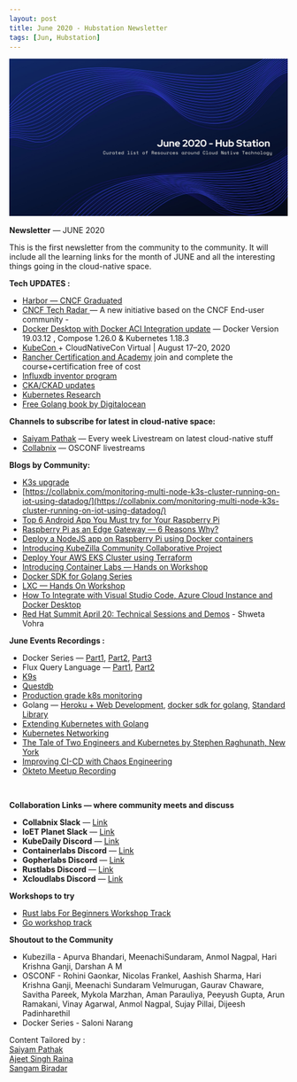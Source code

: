 ```yaml
---
layout: post
title: June 2020 - Hubstation Newsletter 
tags: [Jun, Hubstation]
---
```



![](https://raw.githubusercontent.com/Hubstation/newsletter/master/assets/img/june.jpg)

**Newsletter** — JUNE 2020

This is the first newsletter from the community to the community. It will
include all the learning links for the month of JUNE and all the interesting
things going in the cloud-native space.

**Tech UPDATES :**

* [Harbor — CNCF
Graduated](https://www.cncf.io/announcement/2020/06/23/cloud-native-computing-foundation-announces-harbor-graduation/)
* [CNCF Tech Radar
](https://www.cncf.io/blog/2020/06/12/introducing-the-cncf-technology-radar/)— A
new initiative based on the CNCF End-user community -
* [Docker Desktop with Docker ACI Integration update](https://docs.docker.com/engine/context/aci-integration/) — Docker Version 19.03.12 ,
Compose 1.26.0 & Kubernetes 1.18.3
* [KubeCon ](https://events.linuxfoundation.org/kubecon-cloudnativecon-europe/)+
CloudNativeCon Virtual | August 17–20, 2020
* [Rancher Certification and
Academy](https://meet.meetup.com/ls/click?upn=SDNnya-2FgLI6CfUa8do8Zd2rdbQiLPFP9HvEEF6TPGxAHCfNqFyLS-2F4VYF-2Fr7N1g72x-2Fq2srgczaCJR3AUbjc2w-3D-3DK5zv_cUpgwKrb6AUAk9wp7EJeVkYWKCjRDuz4HoGo42MhmNDBcvDjkfBS8lkq0GB149Hm4J0Yz2pgkehB7khcwyVjZU4mE6UTawgmiZ78N9yJhgwJNxWj-2FDo4Pzoujk-2Fbcx8HPKuC-2BlRTPm-2BNgyuTNTVrfbFcOnUh9eg6I1yuc87ThsGEqzX1KRcd40ggjskvB4CEDXhMguAVHz6oh30K3DpHvyIJjM2m-2B65dpzjvBxZZTTw-3D)
join and complete the course+certification free of cost
* [Influxdb inventor
program](https://www.influxdata.com/blog/become-an-influxdb-inventor/)
* [CKA/CKAD
updates](https://nativecloud.dev/what-changes-with-certified-kubernetes-administrator-in-september-2020/)
* [Kubernetes Research](https://learnk8s.io/research)
* [Free Golang book by
Digitalocean](https://www.digitalocean.com/community/books/how-to-code-in-go-ebook)

**Channels to subscribe for latest in cloud-native space:**

* [Saiyam Pathak](https://www.youtube.com/channel/UCi-1nnN0eC9nRleXdZA6ncg) —
Every week Livestream on latest cloud-native stuff
* [Collabnix](https://www.youtube.com/channel/UCyGUMSe_Y5zuYwrIQdJuLvw) — OSCONF
livestreams

**Blogs by Community:**

* [K3s upgrade](https://rancher.com/blog/2020/upgrade-your-k3s-cluster)
* [https://collabnix.com/monitoring-multi-node-k3s-cluster-running-on-iot-using-datadog/](https://collabnix.com/monitoring-multi-node-k3s-cluster-running-on-iot-using-datadog/)
* [Top 6 Android App You Must try for Your Raspberry
Pi](https://www.ioetplanet.com/top-6-android-app-you-must-try-for-your-raspberry-pi/)
* [Raspberry Pi as an Edge Gateway — 6 Reasons
Why?](https://www.ioetplanet.com/raspberry-pi-as-an-edge-gateway-6-reasons-why/)
* [Deploy a NodeJS app on Raspberry Pi using Docker
containers](https://www.ioetplanet.com/deploy-a-node-js-app-on-raspberry-pi-using-docker-containers/)
* [Introducing KubeZilla Community Collaborative
Project](https://kubezilla.com/introducing-kubezilla-community-collaborative-project/)
* [Deploy Your AWS EKS Cluster using
Terraform](https://kubezilla.com/deploy-your-aws-eks-cluster-with-terraform/)
* [Introducing Container Labs — Hands on
Workshop](http://containerlabs.kubedaily.com/)
* [Docker SDK for Golang
Series](http://engineitops.com/docker-sdk-for-golang-in-5-sec-part-1/)
* [LXC — Hands On Workshop](http://containerlabs.kubedaily.com/LXC/)
* [How To Integrate with Visual Studio Code, Azure Cloud Instance and Docker
Desktop](http://engineitops.com/how-to-integrate-visual-studio-code-azure-cloud-instance-and-docker-desktop/)
* [Red Hat Summit April 20: Technical Sessions and Demos](https://medium.com/@shweta.vohra/red-hat-summit-april-20-technical-sessions-and-demos-that-you-should-not-miss-e07d151e8058) - Shweta Vohra

**June Events Recordings :**

* Docker Series — [Part1](https://www.youtube.com/watch?v=U_yntAEIE8U&t=0s),
[Part2](https://www.youtube.com/watch?v=o7ZA_PAZTnk&t=0s),
[Part3](https://www.youtube.com/watch?v=L5pupPUS2Uo&t=0s)
* Flux Query Language —
[Part1](https://www.youtube.com/watch?v=o7ZA_PAZTnk&t=1993s),
[Part2](https://www.youtube.com/watch?v=L5pupPUS2Uo&t=2616s)
* [K9s](https://www.youtube.com/watch?v=U_yntAEIE8U&t=2241s)
* [Questdb](https://www.youtube.com/watch?v=wjkDbgi_mec&t=0s)
* [Production grade k8s
monitoring](https://www.youtube.com/watch?v=hoEfBrfM5ZI&t=0s)
* Golang — [Heroku + Web
Development](https://www.youtube.com/watch?v=L5pupPUS2Uo&t=4576s), [docker sdk
for golang](https://www.youtube.com/watch?v=o7ZA_PAZTnk&t=4944s), [Standard
Library](https://www.youtube.com/watch?v=U_yntAEIE8U&t=4794s)
* [Extending Kubernetes with
Golang](https://www.youtube.com/watch?v=hoEfBrfM5ZI&t=4992s)
* [Kubernetes Networking](https://www.youtube.com/watch?v=wjkDbgi_mec&t=2760s)
* [The Tale of Two Engineers and Kubernetes by Stephen Raghunath, New
York](https://www.youtube.com/watch?v=sXypLc2IuG8)
* [Improving CI-CD with Chaos
Engineering](https://www.youtube.com/watch?v=BdyF70TW-x4&t=76s)
* [Okteto Meetup
Recording](https://www.youtube.com/channel/UC7iaQyrCjUO6724H7jFzl7g?view_as=subscriber)

<br> 

**Collaboration Links — where community meets and discuss**

* **Collabnix Slack** —
[Link](https://join.slack.com/t/collabnix/shared_invite/enQtOTMzNDQzODk2Mjg5LWNlNDU2Y2Y3ZTE2MzAyMGUwOGY4NGQ3N2E4ZjY3MjFiYzFhZjlhNWU5NmY1ZTBiM2NkM2U3NmY1N2NmODliMDk)
* **IoET Planet Slack** —
[Link](https://join.slack.com/t/ioetplanet/shared_invite/zt-ew8vjlht-PrkfyVf7ElopQ~6gt9d8PA)
* **KubeDaily Discord** — [Link](https://discord.gg/rEvr7vq)
* **Containerlabs Discord** — [Link](https://discord.gg/rEvr7vq)
* **Gopherlabs Discord** — [Link](https://discord.gg/S3GtFvT)
* **Rustlabs Discord** — [Link](https://discord.gg/aU3yAmF)
* **Xcloudlabs Discord** — [Link](https://discord.gg/QEcu7yK)

**Workshops to try**
* [Rust labs For Beginners Workshop
Track](http://rustlabs.kubedaily.com/Beginners/README.html)
* [Go workshop track](https://gopherlabs.kubedaily.com/)

**Shoutout to the Community**
* Kubezilla - Apurva Bhandari, MeenachiSundaram, Anmol Nagpal, Hari Krishna Ganji, Darshan A M
* OSCONF - Rohini Gaonkar, Nicolas Frankel, Aashish Sharma, Hari Krishna Ganji, Meenachi Sundaram Velmurugan, Gaurav Chaware, Savitha Pareek, Mykola Marzhan, Aman Parauliya, Peeyush Gupta, Arun Ramakani, Vinay Agarwal, Anmol Nagpal, Sujay Pillai, Dijeesh Padinharethil
* Docker Series - Saloni Narang

Content Tailored by :<br> [Saiyam Pathak](https://twitter.com/SaiyamPathak)<br>
[Ajeet Singh Raina](https://twitter.com/ajeetsraina)<br> [Sangam
Biradar](https://linktr.ee/sangambiradar)

<br> 

